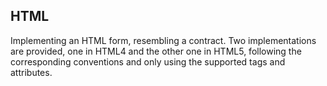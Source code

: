 ## HTML

Implementing an HTML form, resembling a contract. Two implementations are provided, one in HTML4 and the other one in HTML5, following the corresponding conventions and only using the supported tags and attributes.

